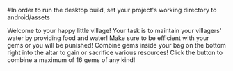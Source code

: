 #In order to run the desktop build, set your project's working directory to android/assets

Welcome to your happy little village! Your task is to maintain your villagers' water by providing food and water! Make sure to be efficient with your gems or you will be punished!
Combine gems inside your bag on the bottom right into the altar to gain or sacrifice various resources! Click the button to combine a maximum of 16 gems of any kind! 

